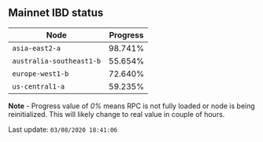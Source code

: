 ## **Mainnet** IBD status


Node | Progress
--- | ---
`asia-east2-a` | 98.741%
`australia-southeast1-b` | 55.654%
`europe-west1-b` | 72.640%
`us-central1-a` | 59.235%


**Note** - Progress value of *0%* means RPC is not fully loaded or node is being reinitialized. This will likely change to real value in couple of hours.


Last update: `03/08/2020 18:41:06`

